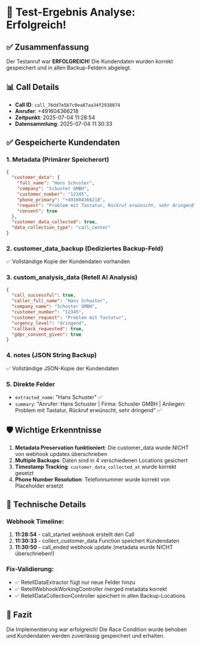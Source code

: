 # 🎉 Test-Ergebnis Analyse: Erfolgreich!

## ✅ Zusammenfassung
Der Testanruf war **ERFOLGREICH**! Die Kundendaten wurden korrekt gespeichert und in allen Backup-Feldern abgelegt.

## 📊 Call Details
- **Call ID**: `call_76dd7e5b7c0ea87aa34f2938874`
- **Anrufer**: +491604366218
- **Zeitpunkt**: 2025-07-04 11:28:54
- **Datensammlung**: 2025-07-04 11:30:33

## ✅ Gespeicherte Kundendaten

### 1. **Metadata** (Primärer Speicherort)
```json
{
  "customer_data": {
    "full_name": "Hans Schuster",
    "company": "Schuster GMBH",
    "customer_number": "12345",
    "phone_primary": "+491604366218",
    "request": "Problem mit Tastatur, Rückruf erwünscht, sehr dringend",
    "consent": true
  },
  "customer_data_collected": true,
  "data_collection_type": "call_center"
}
```

### 2. **customer_data_backup** (Dediziertes Backup-Feld)
✅ Vollständige Kopie der Kundendaten vorhanden

### 3. **custom_analysis_data** (Retell AI Analysis)
```json
{
  "call_successful": true,
  "caller_full_name": "Hans Schuster",
  "company_name": "Schuster GMBH",
  "customer_number": "12345",
  "customer_request": "Problem mit Tastatur",
  "urgency_level": "dringend",
  "callback_requested": true,
  "gdpr_consent_given": true
}
```

### 4. **notes** (JSON String Backup)
✅ Vollständige JSON-Kopie der Kundendaten

### 5. **Direkte Felder**
- `extracted_name`: "Hans Schuster" ✅
- `summary`: "Anrufer: Hans Schuster | Firma: Schuster GMBH | Anliegen: Problem mit Tastatur, Rückruf erwünscht, sehr dringend" ✅

## 🛡️ Wichtige Erkenntnisse

1. **Metadata Preservation funktioniert**: Die customer_data wurde NICHT von webhook updates überschrieben
2. **Multiple Backups**: Daten sind in 4 verschiedenen Locations gesichert
3. **Timestamp Tracking**: `customer_data_collected_at` wurde korrekt gesetzt
4. **Phone Number Resolution**: Telefonnummer wurde korrekt von Placeholder ersetzt

## 🔧 Technische Details

### Webhook Timeline:
1. **11:28:54** - call_started webhook erstellt den Call
2. **11:30:33** - collect_customer_data Function speichert Kundendaten
3. **11:30:50** - call_ended webhook update (metadata wurde NICHT überschrieben!)

### Fix-Validierung:
- ✅ RetellDataExtractor fügt nur neue Felder hinzu
- ✅ RetellWebhookWorkingController merged metadata korrekt
- ✅ RetellDataCollectionController speichert in allen Backup-Locations

## 🎯 Fazit
Die Implementierung war erfolgreich! Die Race Condition wurde behoben und Kundendaten werden zuverlässig gespeichert und erhalten.